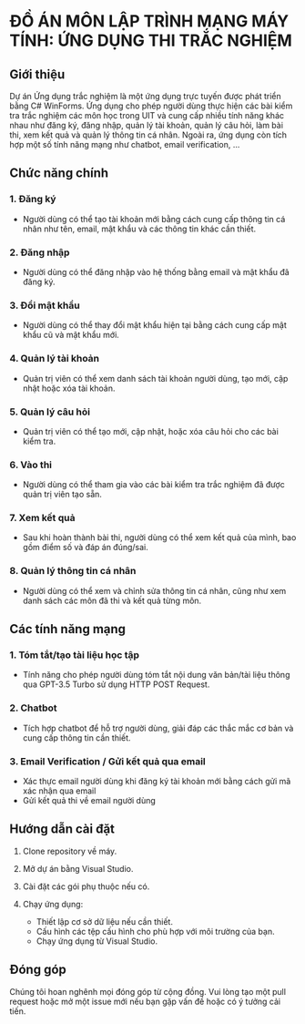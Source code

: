 # ĐỒ ÁN MÔN LẬP TRÌNH MẠNG MÁY TÍNH: ỨNG DỤNG THI TRẮC NGHIỆM
## Giới thiệu
Dự án Ứng dụng trắc nghiệm là một ứng dụng trực tuyến được phát triển bằng C# WinForms. Ứng dụng cho phép người dùng thực hiện các bài kiểm tra trắc nghiệm các môn học trong UIT và cung cấp nhiều tính năng khác nhau như đăng ký, đăng nhập, quản lý tài khoản, quản lý câu hỏi, làm bài thi, xem kết quả và quản lý thông tin cá nhân. Ngoài ra, ứng dụng còn tích hợp một số tính năng mạng như chatbot, email verification, ...

## Chức năng chính

### 1. Đăng ký
- Người dùng có thể tạo tài khoản mới bằng cách cung cấp thông tin cá nhân như tên, email, mật khẩu và các thông tin khác cần thiết.

### 2. Đăng nhập
- Người dùng có thể đăng nhập vào hệ thống bằng email và mật khẩu đã đăng ký.

### 3. Đổi mật khẩu
- Người dùng có thể thay đổi mật khẩu hiện tại bằng cách cung cấp mật khẩu cũ và mật khẩu mới.

### 4. Quản lý tài khoản
- Quản trị viên có thể xem danh sách tài khoản người dùng, tạo mới, cập nhật hoặc xóa tài khoản.

### 5. Quản lý câu hỏi
- Quản trị viên có thể tạo mới, cập nhật, hoặc xóa câu hỏi cho các bài kiểm tra.

### 6. Vào thi
- Người dùng có thể tham gia vào các bài kiểm tra trắc nghiệm đã được quản trị viên tạo sẵn.

### 7. Xem kết quả
- Sau khi hoàn thành bài thi, người dùng có thể xem kết quả của mình, bao gồm điểm số và đáp án đúng/sai.

### 8. Quản lý thông tin cá nhân
- Người dùng có thể xem và chỉnh sửa thông tin cá nhân, cũng như xem danh sách các môn đã thi và kết quả từng môn.

## Các tính năng mạng

### 1. Tóm tắt/tạo tài liệu học tập
- Tính năng cho phép người dùng tóm tắt nội dung văn bản/tài liệu thông qua GPT-3.5 Turbo sử dụng HTTP POST Request.

### 2. Chatbot
- Tích hợp chatbot để hỗ trợ người dùng, giải đáp các thắc mắc cơ bản và cung cấp thông tin cần thiết.

### 3. Email Verification / Gửi kết quả qua email
- Xác thực email người dùng khi đăng ký tài khoản mới bằng cách gửi mã xác nhận qua email
- Gửi kết quả thi về email người dùng

## Hướng dẫn cài đặt

1. Clone repository về máy.

2. Mở dự án bằng Visual Studio.

3. Cài đặt các gói phụ thuộc nếu có.

4. Chạy ứng dụng:
    - Thiết lập cơ sở dữ liệu nếu cần thiết.
    - Cấu hình các tệp cấu hình cho phù hợp với môi trường của bạn.
    - Chạy ứng dụng từ Visual Studio.

## Đóng góp
Chúng tôi hoan nghênh mọi đóng góp từ cộng đồng. Vui lòng tạo một pull request hoặc mở một issue mới nếu bạn gặp vấn đề hoặc có ý tưởng cải tiến.





